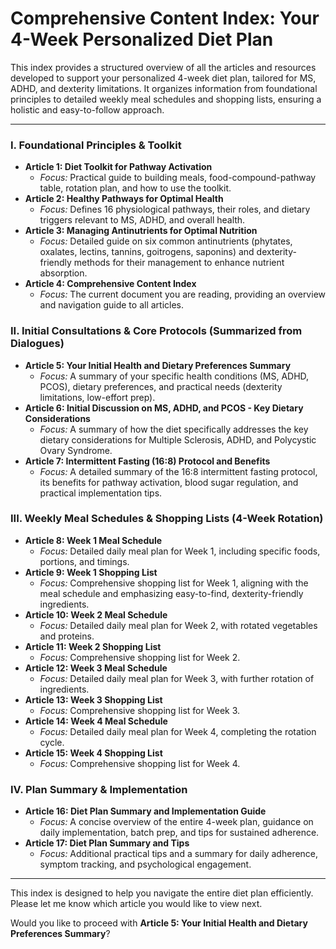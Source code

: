 # Comprehensive Content Index: Your 4-Week Personalized Diet Plan

This index provides a structured overview of all the articles and resources developed to support your personalized 4-week diet plan, tailored for MS, ADHD, and dexterity limitations. It organizes information from foundational principles to detailed weekly meal schedules and shopping lists, ensuring a holistic and easy-to-follow approach.

---

### **I. Foundational Principles & Toolkit**

* **Article 1: Diet Toolkit for Pathway Activation**
  * *Focus:* Practical guide to building meals, food-compound-pathway table, rotation plan, and how to use the toolkit.
* **Article 2: Healthy Pathways for Optimal Health**
  * *Focus:* Defines 16 physiological pathways, their roles, and dietary triggers relevant to MS, ADHD, and overall health.
* **Article 3: Managing Antinutrients for Optimal Nutrition**
  * *Focus:* Detailed guide on six common antinutrients (phytates, oxalates, lectins, tannins, goitrogens, saponins) and dexterity-friendly methods for their management to enhance nutrient absorption.
* **Article 4: Comprehensive Content Index**
  * *Focus:* The current document you are reading, providing an overview and navigation guide to all articles.

### **II. Initial Consultations & Core Protocols (Summarized from Dialogues)**

* **Article 5: Your Initial Health and Dietary Preferences Summary**
  * *Focus:* A summary of your specific health conditions (MS, ADHD, PCOS), dietary preferences, and practical needs (dexterity limitations, low-effort prep).
* **Article 6: Initial Discussion on MS, ADHD, and PCOS - Key Dietary Considerations**
  * *Focus:* A summary of how the diet specifically addresses the key dietary considerations for Multiple Sclerosis, ADHD, and Polycystic Ovary Syndrome.
* **Article 7: Intermittent Fasting (16:8) Protocol and Benefits**
  * *Focus:* A detailed summary of the 16:8 intermittent fasting protocol, its benefits for pathway activation, blood sugar regulation, and practical implementation tips.

### **III. Weekly Meal Schedules & Shopping Lists (4-Week Rotation)**

* **Article 8: Week 1 Meal Schedule**
  * *Focus:* Detailed daily meal plan for Week 1, including specific foods, portions, and timings.
* **Article 9: Week 1 Shopping List**
  * *Focus:* Comprehensive shopping list for Week 1, aligning with the meal schedule and emphasizing easy-to-find, dexterity-friendly ingredients.
* **Article 10: Week 2 Meal Schedule**
  * *Focus:* Detailed daily meal plan for Week 2, with rotated vegetables and proteins.
* **Article 11: Week 2 Shopping List**
  * *Focus:* Comprehensive shopping list for Week 2.
* **Article 12: Week 3 Meal Schedule**
  * *Focus:* Detailed daily meal plan for Week 3, with further rotation of ingredients.
* **Article 13: Week 3 Shopping List**
  * *Focus:* Comprehensive shopping list for Week 3.
* **Article 14: Week 4 Meal Schedule**
  * *Focus:* Detailed daily meal plan for Week 4, completing the rotation cycle.
* **Article 15: Week 4 Shopping List**
  * *Focus:* Comprehensive shopping list for Week 4.

### **IV. Plan Summary & Implementation**

* **Article 16: Diet Plan Summary and Implementation Guide**
  * *Focus:* A concise overview of the entire 4-week plan, guidance on daily implementation, batch prep, and tips for sustained adherence.
* **Article 17: Diet Plan Summary and Tips**
  * *Focus:* Additional practical tips and a summary for daily adherence, symptom tracking, and psychological engagement.

---

This index is designed to help you navigate the entire diet plan efficiently. Please let me know which article you would like to view next.

Would you like to proceed with **Article 5: Your Initial Health and Dietary Preferences Summary**?

